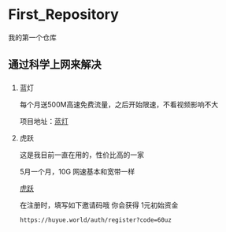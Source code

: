 # First_Repository
我的第一个仓库

## 通过科学上网来解决

### 

1.  蓝灯

    每个月送500M高速免费流量，之后开始限速，不看视频影响不大

    项目地址：[蓝灯](https://github.com/getlantern/lantern)

2.  虎跃

    这是我目前一直在用的，性价比高的一家

    5月一个月，10G 网速基本和宽带一样

    [虎跃](https://www.notion.so/5ea5f1cc9a8644718d0317a45c3ec0f3)
    
    在注册时，填写如下邀请码哦
    你会获得 1元初始资金
    ```
    https://huyue.world/auth/register?code=60uz
    ```
